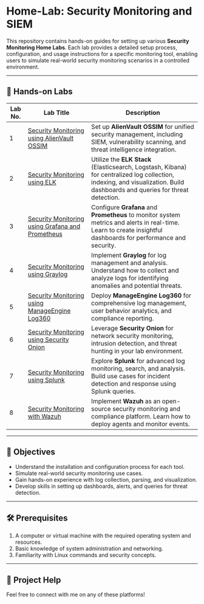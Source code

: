# Home-Lab: Security Monitoring and SIEM 

This repository contains hands-on guides for setting up various **Security Monitoring Home Labs**. Each lab provides a detailed setup process, configuration, and usage instructions for a specific monitoring tool, enabling users to simulate real-world security monitoring scenarios in a controlled environment.

---

## 📂 Hands-on Labs

| **Lab No.** | **Lab Title**                                             | **Description**                                                                                           |
|-------------|-----------------------------------------------------------|-----------------------------------------------------------------------------------------------------------|
| 1           | [Security Monitoring using AlienVault OSSIM](Security%20Monitoring%20using%20AlienVault%20OSSIM.md) | Set up **AlienVault OSSIM** for unified security management, including SIEM, vulnerability scanning, and threat intelligence integration. |
| 2           | [Security Monitoring using ELK](Security%20Monitoring%20using%20ELK.md)                         | Utilize the **ELK Stack** (Elasticsearch, Logstash, Kibana) for centralized log collection, indexing, and visualization. Build dashboards and queries for threat detection. |
| 3           | [Security Monitoring using Grafana and Prometheus](Security%20Monitoring%20using%20Grafana%20and%20Prometheus.md) | Configure **Grafana** and **Prometheus** to monitor system metrics and alerts in real-time. Learn to create insightful dashboards for performance and security. |
| 4           | [Security Monitoring using Graylog](Security%20Monitoring%20using%20Graylog.md)                 | Implement **Graylog** for log management and analysis. Understand how to collect and analyze logs for identifying anomalies and potential threats. |
| 5           | [Security Monitoring using ManageEngine Log360](Security%20Monitoring%20using%20ManageEngine%20Log360.md) | Deploy **ManageEngine Log360** for comprehensive log management, user behavior analytics, and compliance reporting. |
| 6           | [Security Monitoring using Security Onion](Security%20Monitoring%20using%20SecurityOnion.md)   | Leverage **Security Onion** for network security monitoring, intrusion detection, and threat hunting in your lab environment. |
| 7           | [Security Monitoring using Splunk](Security%20Monitoring%20using%20Splunk.md)                  | Explore **Splunk** for advanced log monitoring, search, and analysis. Build use cases for incident detection and response using Splunk queries. |
| 8           | [Security Monitoring with Wazuh](Security%20Monitoring%20with%20Wazuh.md)                      | Implement **Wazuh** as an open-source security monitoring and compliance platform. Learn how to deploy agents and monitor events. |


---

## 🎯 Objectives

- Understand the installation and configuration process for each tool.
- Simulate real-world security monitoring use cases.
- Gain hands-on experience with log collection, parsing, and visualization.
- Develop skills in setting up dashboards, alerts, and queries for threat detection.

---

## 🛠️ Prerequisites

1. A computer or virtual machine with the required operating system and resources.
2. Basic knowledge of system administration and networking.
3. Familiarity with Linux commands and security concepts.

---
## 🤝 Project Help



Feel free to connect with me on any of these platforms!
